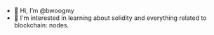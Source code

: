 - 👋 Hi, I’m @bwoogmy
- 👀 I'm interested in learning about solidity and everything related to blockchain: nodes.

